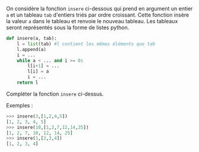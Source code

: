 On considère la fonction `insere` ci-dessous qui prend en argument un entier `a` et un
tableau `tab` d'entiers triés par ordre croissant. Cette fonction insère la valeur `a` dans le
tableau et renvoie le nouveau tableau. Les tableaux seront représentés sous la forme de
listes python.


```python linenums='1'
def insere(a, tab):
    l = list(tab) #l contient les mêmes éléments que tab
    l.append(a)
    i = ...
    while a < ... and i >= 0:
        l[i+1] = ...
        l[i] = a
        i = ...
    return l
```

Compléter la fonction ```insere``` ci-dessus.

Exemples :
```python
>>> insere(3,[1,2,4,5])
[1, 2, 3, 4, 5]
>>> insere(10,[1,2,7,12,14,25])
[1, 2, 7, 10, 12, 14, 25]
>>> insere(1,[2,3,4])
[1, 2, 3, 4]
```